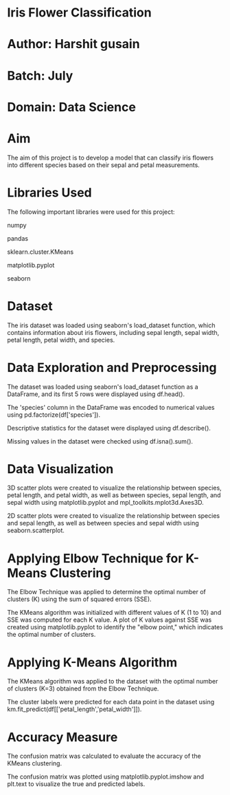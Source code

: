 # Iris Flower Classification
# Author: Harshit gusain
# Batch: July
# Domain: Data Science

# Aim

The aim of this project is to develop a model that can classify iris flowers into different species based on their sepal and petal measurements.

# Libraries Used

The following important libraries were used for this project:

numpy

pandas

sklearn.cluster.KMeans

matplotlib.pyplot

seaborn

# Dataset
The iris dataset was loaded using seaborn's load_dataset function, which contains information about iris flowers, including sepal length, sepal width, petal length, petal width, and species.

# Data Exploration and Preprocessing

The dataset was loaded using seaborn's load_dataset function as a DataFrame, and its first 5 rows were displayed using df.head().

The 'species' column in the DataFrame was encoded to numerical values using pd.factorize(df['species']).

Descriptive statistics for the dataset were displayed using df.describe().

Missing values in the dataset were checked using df.isna().sum().

# Data Visualization

3D scatter plots were created to visualize the relationship between species, petal length, and petal width, as well as between species, sepal length, and sepal width using matplotlib.pyplot and mpl_toolkits.mplot3d.Axes3D.

2D scatter plots were created to visualize the relationship between species and sepal length, as well as between species and sepal width using seaborn.scatterplot.

# Applying Elbow Technique for K-Means Clustering

The Elbow Technique was applied to determine the optimal number of clusters (K) using the sum of squared errors (SSE).


The KMeans algorithm was initialized with different values of K (1 to 10) and SSE was computed for each K value.
A plot of K values against SSE was created using matplotlib.pyplot to identify the "elbow point," which indicates the optimal number of clusters.

# Applying K-Means Algorithm

The KMeans algorithm was applied to the dataset with the optimal number of clusters (K=3) obtained from the Elbow Technique.

The cluster labels were predicted for each data point in the dataset using km.fit_predict(df[['petal_length','petal_width']]).

# Accuracy Measure

The confusion matrix was calculated to evaluate the accuracy of the KMeans clustering.

The confusion matrix was plotted using matplotlib.pyplot.imshow and plt.text to visualize the true and predicted labels.
